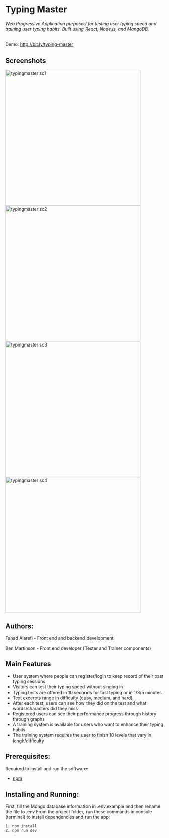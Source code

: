 # Typing Master

###### Web Progressive Application purposed for testing user typing speed and training user typing habits. Built using React, Node.js, and MangoDB.

Demo: http://bit.ly/typing-master

## Screenshots
<p>
<img src="https://user-images.githubusercontent.com/37724969/48182054-b8739600-e2de-11e8-8e26-bde502b0884d.png" width="430" alt="typingmaster sc1" >
<img src="https://user-images.githubusercontent.com/37724969/48182052-b8739600-e2de-11e8-85c9-c390689e1fc3.png" width="430" alt="typingmaster sc2">
<img src="https://user-images.githubusercontent.com/37724969/48182053-b8739600-e2de-11e8-8d22-1e8bf9078801.png" width="430" alt="typingmaster sc3">
<img src="https://user-images.githubusercontent.com/37724969/48182055-b8739600-e2de-11e8-929a-17f2cbb94517.png" width="430" alt="typingmaster sc4">
</p>

## Authors:

Fahad Alarefi - Front end and backend development 

Ben Martinson - Front end developer (Tester and Trainer components)


## Main Features
- User system where people can register/login to keep record of their past typing sessions
- Visitors can test their typing speed without singing in
- Typing tests are offered in 10 seconds for fast typing or in 1/3/5 minutes
- Text excerpts range in difficulty (easy, medium, and hard)
- After each test, users can see how they did on the test and what words/characters did they miss
- Registered users can see their performance progress through history through graphs
- A training system is available for users who want to enhance their typing habits
- The training system requires the user to finish 10 levels that vary in lengh/difficulty


## Prerequisites:  

Required to install and run the software:

 * [npm](https://www.npmjs.com/get-npm)


## Installing and Running:  

First, fill the Mongo database information in .env.example and then rename the file to .env
From the project folder, run these commands in console (terminal) to install dependencies and run the app:
```
1. npm install
2. npm run dev
```
